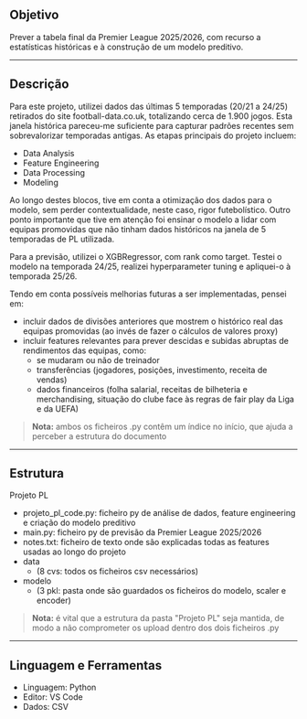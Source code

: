 ## Objetivo
Prever a tabela final da Premier League 2025/2026, com recurso a estatísticas históricas e à construção de um modelo preditivo.

---

## Descrição
Para este projeto, utilizei dados das últimas 5 temporadas (20/21 a 24/25) retirados do site football-data.co.uk, totalizando cerca de 1.900 jogos. Esta janela histórica pareceu-me suficiente para capturar padrões recentes sem sobrevalorizar temporadas antigas.
As etapas principais do projeto incluem: 
- Data Analysis
- Feature Engineering
- Data Processing
- Modeling

Ao longo destes blocos, tive em conta a otimização dos dados para o modelo, sem perder contextualidade, neste caso, rigor futebolístico. 
Outro ponto importante que tive em atenção foi ensinar o modelo a lidar com equipas promovidas que não tinham dados históricos na janela de 5 temporadas de PL utilizada.

Para a previsão, utilizei o XGBRegressor, com rank como target. Testei o modelo na temporada 24/25, realizei hyperparameter tuning e apliquei-o à temporada 25/26. 

Tendo em conta possíveis melhorias futuras a ser implementadas, pensei em: 
- incluir dados de divisões anteriores que mostrem o histórico real das equipas promovidas (ao invés de fazer o cálculos de valores proxy)
- incluir features relevantes para prever descidas e subidas abruptas de rendimentos das equipas, como:
  - se mudaram ou não de treinador 
  - transferências (jogadores, posições, investimento, receita de vendas)
  - dados financeiros (folha salarial, receitas de bilheteria e merchandising, situação do clube face às regras de fair play da Liga e da UEFA) 

> **Nota:** ambos os ficheiros .py contêm um índice no início, que ajuda a perceber a estrutura do documento 

---

## Estrutura
Projeto PL 
  - projeto_pl_code.py: ficheiro py de análise de dados, feature engineering e criação do modelo preditivo
  - main.py: ficheiro py de previsão da Premier League 2025/2026
  - notes.txt: ficheiro de texto onde são explicadas todas as features usadas ao longo do projeto 
  - data
    - (8 cvs: todos os ficheiros csv necessários)
  - modelo
    - (3 pkl: pasta onde são guardados os ficheiros do modelo, scaler e encoder)

> **Nota:** é vital que a estrutura da pasta "Projeto PL" seja mantida, de modo a não comprometer os upload dentro dos dois ficheiros .py 

---

## Linguagem e Ferramentas
- Linguagem: Python
- Editor: VS Code
- Dados: CSV 
